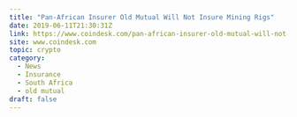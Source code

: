 ```yaml
---
title: "Pan-African Insurer Old Mutual Will Not Insure Mining Rigs"
date: 2019-06-11T21:30:31Z
link: https://www.coindesk.com/pan-african-insurer-old-mutual-will-not-insure-south-african-mining-rigs?utm_medium=RSS&utm_source=hune
site: www.coindesk.com
topic: crypto
category:
  - News
  - Insurance
  - South Africa
  - old mutual
draft: false
---
```

